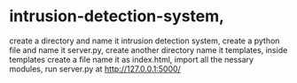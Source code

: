 # intrusion-detection-system,
create a directory and name it intrusion detection system,
create a python file and name it server.py,
create another directory name it templates,
inside templates create a file name it as index.html,
import all the nessary modules,
run server.py at http://127.0.0.1:5000/

